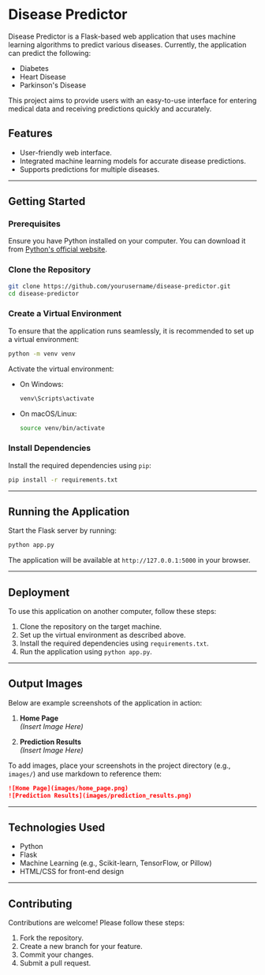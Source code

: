 

# Disease Predictor

Disease Predictor is a Flask-based web application that uses machine learning algorithms to predict various diseases. Currently, the application can predict the following:
- Diabetes
- Heart Disease
- Parkinson's Disease

This project aims to provide users with an easy-to-use interface for entering medical data and receiving predictions quickly and accurately.

## Features
- User-friendly web interface.
- Integrated machine learning models for accurate disease predictions.
- Supports predictions for multiple diseases.

---

## Getting Started

### Prerequisites
Ensure you have Python installed on your computer. You can download it from [Python's official website](https://www.python.org/).

### Clone the Repository
```bash
git clone https://github.com/yourusername/disease-predictor.git
cd disease-predictor
```

### Create a Virtual Environment
To ensure that the application runs seamlessly, it is recommended to set up a virtual environment:
```bash
python -m venv venv
```
Activate the virtual environment:
- On Windows:
  ```bash
  venv\Scripts\activate
  ```
- On macOS/Linux:
  ```bash
  source venv/bin/activate
  ```

### Install Dependencies
Install the required dependencies using `pip`:
```bash
pip install -r requirements.txt
```

---

## Running the Application
Start the Flask server by running:
```bash
python app.py
```
The application will be available at `http://127.0.0.1:5000` in your browser.

---

## Deployment
To use this application on another computer, follow these steps:
1. Clone the repository on the target machine.
2. Set up the virtual environment as described above.
3. Install the required dependencies using `requirements.txt`.
4. Run the application using `python app.py`.

---

## Output Images
Below are example screenshots of the application in action:

1. **Home Page**  
   *(Insert Image Here)*  

2. **Prediction Results**  
   *(Insert Image Here)*  

To add images, place your screenshots in the project directory (e.g., `images/`) and use markdown to reference them:
```markdown
![Home Page](images/home_page.png)
![Prediction Results](images/prediction_results.png)
```

---

## Technologies Used
- Python
- Flask
- Machine Learning (e.g., Scikit-learn, TensorFlow, or Pillow)
- HTML/CSS for front-end design

---
## Contributing
Contributions are welcome! Please follow these steps:
1. Fork the repository.
2. Create a new branch for your feature.
3. Commit your changes.
4. Submit a pull request.
